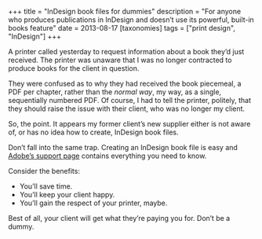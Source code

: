 +++
title = "InDesign book files for dummies"
description = "For anyone who produces publications in InDesign and doesn’t use its powerful, built-in books feature"
date = 2013-08-17
[taxonomies]
tags = ["print design", "InDesign"]
+++

A printer called yesterday to request information about a book they’d just received. The printer was unaware that I was no longer contracted to produce books for the client in question.

They were confused as to why they had received the book piecemeal, a PDF per chapter, rather than the *normal way*, my way, as a single, sequentially numbered PDF. Of course, I had to tell the printer, politely, that they should raise the issue with their client, who was no longer my client.

So, the point. It appears my former client’s new supplier either is not aware of, or has no idea how to create, InDesign book files.

Don’t fall into the same trap. Creating an InDesign book file is easy and [Adobe’s support page](http://help.adobe.com/en_US/indesign/cs/using/WSa285fff53dea4f8617383751001ea8cb3f-6ccaa.html) contains everything you need to know.

Consider the benefits:

* You’ll save time.
* You’ll keep your client happy.
* You’ll gain the respect of your printer, maybe.

Best of all, your client will get what they’re paying you for. Don’t be a dummy.